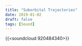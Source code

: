 ```yaml
---
title: "Suborbital Trajectories"
date: 2019-01-02
draft: false
tags: [Sound]
---
```

{{<soundcloud 920484340>}}
